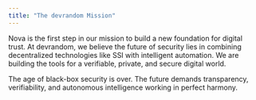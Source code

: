 ```yaml
---
title: "The devrandom Mission"
---
```


Nova is the first step in our mission to build a new foundation for digital trust. At devrandom, we believe the future of security lies in combining decentralized technologies like SSI with intelligent automation. We are building the tools for a verifiable, private, and secure digital world.

The age of black-box security is over. The future demands transparency, verifiability, and autonomous intelligence working in perfect harmony. 